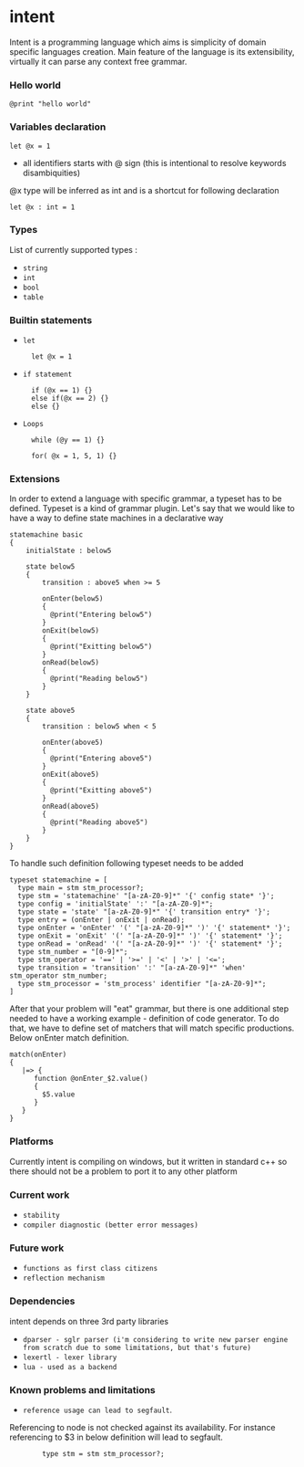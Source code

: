 intent
=======

Intent is a programming language which aims is simplicity of domain specific languages creation. Main feature of the language is its extensibility, virtually it can parse any context free grammar. 

### Hello world

	@print "hello world"

### Variables declaration

	let @x = 1

* all identifiers starts with @ sign (this is intentional to resolve keywords disambiquities)

@x type will be inferred as int and is a shortcut for following declaration

	let @x : int = 1

### Types 

List of currently supported types :
 * `string` 
 * `int`
 * `bool` 
 * `table`

### Builtin statements

* `let`

		let @x = 1

* `if statement`

		if (@x == 1) {} 
		else if(@x == 2) {}
		else {}

* `Loops`

		while (@y == 1) {}

		for( @x = 1, 5, 1) {}

### Extensions

In order to extend a language with specific grammar, a typeset has to be defined. Typeset is a kind of grammar plugin.
Let's say that we would like to have a way to define state machines in a declarative way

	statemachine basic
	{
  		initialState : below5

	    state below5 
	    {
		    transition : above5 when >= 5
		
		    onEnter(below5)
		    {      
		      @print("Entering below5")
		    }
		    onExit(below5)
		    {
		      @print("Exitting below5")      
		    }
		    onRead(below5)
		    {
		      @print("Reading below5")      
		    }
	  	}

		state above5 
		{
		    transition : below5 when < 5

		    onEnter(above5)
		    {      
		      @print("Entering above5")
		    }
		    onExit(above5)
		    {
		      @print("Exitting above5")      
		    }
		    onRead(above5)
		    {
		      @print("Reading above5")      
		    }
		}
	}

To handle such definition following typeset needs to be added

	typeset statemachine = [
	  type main = stm stm_processor?;
	  type stm = 'statemachine' "[a-zA-Z0-9]*" '{' config state* '}';
	  type config = 'initialState' ':' "[a-zA-Z0-9]*";
	  type state = 'state' "[a-zA-Z0-9]*" '{' transition entry* '}';
	  type entry = (onEnter | onExit | onRead);
	  type onEnter = 'onEnter' '(' "[a-zA-Z0-9]*" ')' '{' statement* '}';
	  type onExit = 'onExit' '(' "[a-zA-Z0-9]*" ')' '{' statement* '}';
	  type onRead = 'onRead' '(' "[a-zA-Z0-9]*" ')' '{' statement* '}';
	  type stm_number = "[0-9]*";
	  type stm_operator = '==' | '>=' | '<' | '>' | '<=';
	  type transition = 'transition' ':' "[a-zA-Z0-9]*" 'when' stm_operator stm_number;
	  type stm_processor = 'stm_process' identifier "[a-zA-Z0-9]*"; 
	]

After that your problem will "eat" grammar, but there is one additional step needed to have a working example - definition of code generator.
To do that, we have to define set of matchers that will match specific productions. Below onEnter match definition.

	match(onEnter)
	{
	   |=> {
	      function @onEnter_$2.value() 
	      {      
	        $5.value      
	      }
	   }
	}

### Platforms

Currently intent is compiling on windows, but it written in standard c++ so there should not be a problem to port it to any other platform

### Current work

 * `stability`
 * `compiler diagnostic (better error messages)`

### Future work 

 * `functions as first class citizens`
 * `reflection mechanism` 

### Dependencies
intent depends on three 3rd party libraries

 * `dparser - sglr parser (i'm considering to write new parser engine from scratch due to some limitations, but that's future)`
 * `lexertl - lexer library` 
 * `lua - used as a backend` 

 ### Known problems and limitations
* `reference usage can lead to segfault`. 

Referencing to node is not checked against its availability. For instance referencing to $3 in below
definition will lead to segfault.
		

		
			type stm = stm stm_processor?;



